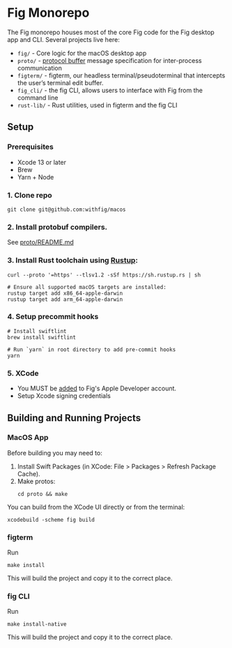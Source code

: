# Fig Monorepo

The Fig monorepo houses most of the core Fig code for the Fig desktop app
and CLI. Several projects live here:

- `fig/` - Core logic for the macOS desktop app
- `proto/` - [protocol
    buffer](https://developers.google.com/protocol-buffers/) message specification for inter-process communication
- `figterm/` - figterm, our headless terminal/pseudoterminal that
    intercepts the user’s terminal edit buffer.
- `fig_cli/` - the fig CLI, allows users to interface with Fig from the
    command line
- `rust-lib/` - Rust utilities, used in figterm and the fig CLI

## Setup
### Prerequisites 
- Xcode 13 or later
- Brew
- Yarn + Node

### 1. Clone repo
```
git clone git@github.com:withfig/macos
```
### 2. Install protobuf compilers.

See [proto/README.md](https://github.com/withfig/macos/blob/develop/proto/README.md)

### 3. Install Rust toolchain using [Rustup](https://rustup.rs): 

```
curl --proto '=https' --tlsv1.2 -sSf https://sh.rustup.rs | sh

# Ensure all supported macOS targets are installed:
rustup target add x86_64-apple-darwin
rustup target add arm_64-apple-darwin
```

### 4. Setup precommit hooks

```
# Install swiftlint
brew install swiftlint

# Run `yarn` in root directory to add pre-commit hooks
yarn
```

### 5. XCode
 - You MUST be [added](https://appstoreconnect.apple.com/access/users) to Fig's Apple Developer account. 
 - Setup Xcode signing credentials

## Building and Running Projects

### MacOS App

Before building you may need to:
1. Install Swift Packages (in XCode: File > Packages > Refresh Package
Cache).
2. Make protos:
   ```
   cd proto && make
   ```

You can build from the XCode UI directly or from the terminal:
```
xcodebuild -scheme fig build
```

### figterm

Run
```
make install
```
This will build the project and copy it to the correct place.

### fig CLI

Run
```
make install-native
```
This will build the project and copy it to the correct place.

